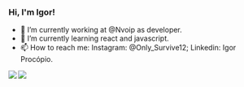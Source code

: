 ### Hi, I'm Igor!

- 🔭 I’m currently working at @Nvoip as developer.
- 🌱 I’m currently learning react and javascript.
- 📫 How to reach me: Instagram: @Only_Survive12; Linkedin: Igor Procópio.

<a href="https://github.com/IgorProcopio12/github-readme-stats">
  <img align="left" src="https://github-readme-stats.vercel.app/api?username=IgorProcopio12&hide=stars&show_icons=true&theme=tokyonight)](https://github.com/anuraghazra/github-readme-stats" />
</a>
<a href="https://github.com/IgorProcopio12/convoychat">
  <img align="left" src="https://github-readme-stats.vercel.app/api/top-langs/?username=IgorProcopio12&theme=tokyonight)](https://github.com/anuraghazra/github-readme-stats" />
</a>





